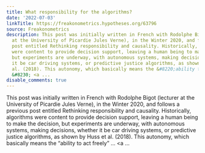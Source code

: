 ```yaml
---
title: What responsibility for the algorithms?
date: '2022-07-03'
linkTitle: https://freakonometrics.hypotheses.org/63796
source: Freakonometrics
description: This post was initially written in French with Rodolphe Bigot (lecturer
  at the University of Picardie Jules Verne), in the Winter 2020, and follows a previous
  post entitled Rethinking responsibility and causality. Historically, algorithms
  were content to provide decision support, leaving a human being to make the decision,
  but experiments are underway, with autonomous systems, making decisions, whether
  it be car driving systems, or predictive justice algorithms, as shown by Huss et
  al. (2018). This autonomy, which basically means the &#8220;ability to act freely&#8221;
  &#8230; <a ...
disable_comments: true
---
```

This post was initially written in French with Rodolphe Bigot (lecturer at the University of Picardie Jules Verne), in the Winter 2020, and follows a previous post entitled Rethinking responsibility and causality. Historically, algorithms were content to provide decision support, leaving a human being to make the decision, but experiments are underway, with autonomous systems, making decisions, whether it be car driving systems, or predictive justice algorithms, as shown by Huss et al. (2018). This autonomy, which basically means the &#8220;ability to act freely&#8221; &#8230; <a ...